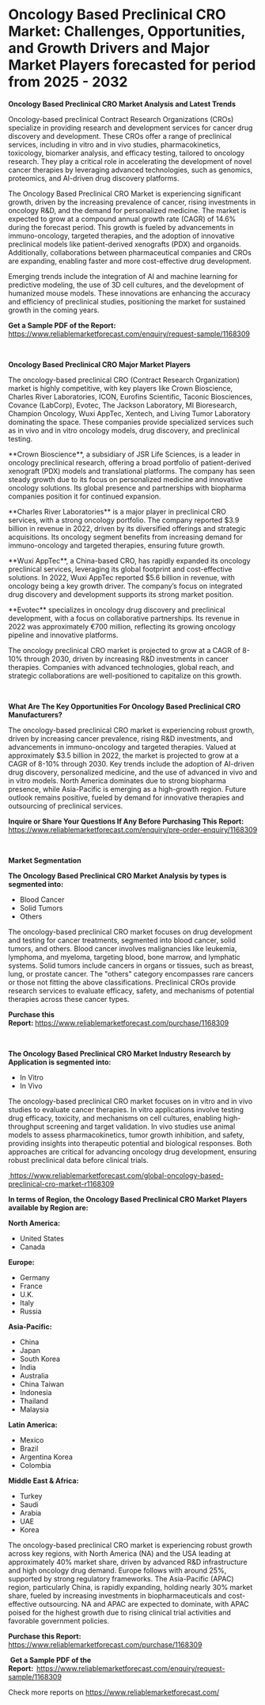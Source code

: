 <p><h1>Oncology Based Preclinical CRO Market: Challenges, Opportunities, and Growth Drivers and Major Market Players forecasted for period from 2025 - 2032</h1></p><p><strong>Oncology Based Preclinical CRO Market Analysis and Latest Trends</strong></p>
<p><p>Oncology-based preclinical Contract Research Organizations (CROs) specialize in providing research and development services for cancer drug discovery and development. These CROs offer a range of preclinical services, including in vitro and in vivo studies, pharmacokinetics, toxicology, biomarker analysis, and efficacy testing, tailored to oncology research. They play a critical role in accelerating the development of novel cancer therapies by leveraging advanced technologies, such as genomics, proteomics, and AI-driven drug discovery platforms.</p><p>The Oncology Based Preclinical CRO Market is experiencing significant growth, driven by the increasing prevalence of cancer, rising investments in oncology R&D, and the demand for personalized medicine. The market is expected to grow at a compound annual growth rate (CAGR) of 14.6% during the forecast period. This growth is fueled by advancements in immuno-oncology, targeted therapies, and the adoption of innovative preclinical models like patient-derived xenografts (PDX) and organoids. Additionally, collaborations between pharmaceutical companies and CROs are expanding, enabling faster and more cost-effective drug development.</p><p>Emerging trends include the integration of AI and machine learning for predictive modeling, the use of 3D cell cultures, and the development of humanized mouse models. These innovations are enhancing the accuracy and efficiency of preclinical studies, positioning the market for sustained growth in the coming years.</p></p>
<p><strong>Get a Sample PDF of the Report:&nbsp;</strong> <a href="https://www.reliablemarketforecast.com/enquiry/request-sample/1168309?utm_campaign=1134&utm_medium=2&utm_source=Github&utm_content=ia&utm_term=20012025&utm_id=oncology-based-preclinical-cro">https://www.reliablemarketforecast.com/enquiry/request-sample/1168309</a></p>
<p>&nbsp;</p>
<p><strong>Oncology Based Preclinical CRO Major Market Players</strong></p>
<p><p>The oncology-based preclinical CRO (Contract Research Organization) market is highly competitive, with key players like Crown Bioscience, Charles River Laboratories, ICON, Eurofins Scientific, Taconic Biosciences, Covance (LabCorp), Evotec, The Jackson Laboratory, MI Bioresearch, Champion Oncology, Wuxi AppTec, Xentech, and Living Tumor Laboratory dominating the space. These companies provide specialized services such as in vivo and in vitro oncology models, drug discovery, and preclinical testing.</p><p>**Crown Bioscience**, a subsidiary of JSR Life Sciences, is a leader in oncology preclinical research, offering a broad portfolio of patient-derived xenograft (PDX) models and translational platforms. The company has seen steady growth due to its focus on personalized medicine and innovative oncology solutions. Its global presence and partnerships with biopharma companies position it for continued expansion.</p><p>**Charles River Laboratories** is a major player in preclinical CRO services, with a strong oncology portfolio. The company reported $3.9 billion in revenue in 2022, driven by its diversified offerings and strategic acquisitions. Its oncology segment benefits from increasing demand for immuno-oncology and targeted therapies, ensuring future growth.</p><p>**Wuxi AppTec**, a China-based CRO, has rapidly expanded its oncology preclinical services, leveraging its global footprint and cost-effective solutions. In 2022, Wuxi AppTec reported $5.6 billion in revenue, with oncology being a key growth driver. The company’s focus on integrated drug discovery and development supports its strong market position.</p><p>**Evotec** specializes in oncology drug discovery and preclinical development, with a focus on collaborative partnerships. Its revenue in 2022 was approximately €700 million, reflecting its growing oncology pipeline and innovative platforms.</p><p>The oncology preclinical CRO market is projected to grow at a CAGR of 8-10% through 2030, driven by increasing R&D investments in cancer therapies. Companies with advanced technologies, global reach, and strategic collaborations are well-positioned to capitalize on this growth.</p></p>
<p>&nbsp;</p>
<p><strong>What Are The Key Opportunities For Oncology Based Preclinical CRO Manufacturers?</strong></p>
<p><p>The oncology-based preclinical CRO market is experiencing robust growth, driven by increasing cancer prevalence, rising R&D investments, and advancements in immuno-oncology and targeted therapies. Valued at approximately $3.5 billion in 2022, the market is projected to grow at a CAGR of 8-10% through 2030. Key trends include the adoption of AI-driven drug discovery, personalized medicine, and the use of advanced in vivo and in vitro models. North America dominates due to strong biopharma presence, while Asia-Pacific is emerging as a high-growth region. Future outlook remains positive, fueled by demand for innovative therapies and outsourcing of preclinical services.</p></p>
<p><strong>Inquire or Share Your Questions If Any Before Purchasing This Report:</strong> <a href="https://www.reliablemarketforecast.com/enquiry/pre-order-enquiry/1168309?utm_campaign=1134&utm_medium=2&utm_source=Github&utm_content=ia&utm_term=20012025&utm_id=oncology-based-preclinical-cro">https://www.reliablemarketforecast.com/enquiry/pre-order-enquiry/1168309</a></p>
<p>&nbsp;</p>
<p><strong>Market Segmentation</strong></p>
<p><strong>The Oncology Based Preclinical CRO Market Analysis by types is segmented into:</strong></p>
<p><ul><li>Blood Cancer</li><li>Solid Tumors</li><li>Others</li></ul></p>
<p><p>The oncology-based preclinical CRO market focuses on drug development and testing for cancer treatments, segmented into blood cancer, solid tumors, and others. Blood cancer involves malignancies like leukemia, lymphoma, and myeloma, targeting blood, bone marrow, and lymphatic systems. Solid tumors include cancers in organs or tissues, such as breast, lung, or prostate cancer. The "others" category encompasses rare cancers or those not fitting the above classifications. Preclinical CROs provide research services to evaluate efficacy, safety, and mechanisms of potential therapies across these cancer types.</p></p>
<p><strong>Purchase this Report:&nbsp;</strong><a href="https://www.reliablemarketforecast.com/purchase/1168309?utm_campaign=1134&utm_medium=2&utm_source=Github&utm_content=ia&utm_term=20012025&utm_id=oncology-based-preclinical-cro">https://www.reliablemarketforecast.com/purchase/1168309</a></p>
<p>&nbsp;</p>
<p><strong>The Oncology Based Preclinical CRO Market Industry Research by Application is segmented into:</strong></p>
<p><ul><li>In Vitro</li><li>In Vivo</li></ul></p>
<p><p>The oncology-based preclinical CRO market focuses on in vitro and in vivo studies to evaluate cancer therapies. In vitro applications involve testing drug efficacy, toxicity, and mechanisms on cell cultures, enabling high-throughput screening and target validation. In vivo studies use animal models to assess pharmacokinetics, tumor growth inhibition, and safety, providing insights into therapeutic potential and biological responses. Both approaches are critical for advancing oncology drug development, ensuring robust preclinical data before clinical trials.</p></p>
<p><a href="https://www.reliablemarketforecast.com/global-oncology-based-preclinical-cro-market-r1168309?utm_campaign=1134&utm_medium=2&utm_source=Github&utm_content=ia&utm_term=20012025&utm_id=oncology-based-preclinical-cro">&nbsp;https://www.reliablemarketforecast.com/global-oncology-based-preclinical-cro-market-r1168309</a></p>
<p><strong>In terms of Region, the Oncology Based Preclinical CRO Market Players available by Region are:</strong></p>
<p>
    <p> <strong> North America: </strong>
        <ul>
            <li>United States</li>
            <li>Canada</li>
        </ul>
        </p> 
    <p> <strong> Europe: </strong>
        <ul>
            <li>Germany</li>
            <li>France</li>
            <li>U.K.</li>
            <li>Italy</li>
            <li>Russia</li>
        </ul>
        </p> 
    <p> <strong> Asia-Pacific: </strong>
        <ul>
            <li>China</li>
            <li>Japan</li>
            <li>South Korea</li>
            <li>India</li>
            <li>Australia</li>
            <li>China Taiwan</li>
            <li>Indonesia</li>
            <li>Thailand</li>
            <li>Malaysia</li>
        </ul>
        </p> 
    <p> <strong> Latin America: </strong>
        <ul>
            <li>Mexico</li>
            <li>Brazil</li>
            <li>Argentina Korea</li>
            <li>Colombia</li>
        </ul>
        </p> 
    <p> <strong> Middle East & Africa: </strong>
        <ul>
            <li>Turkey</li>
            <li>Saudi</li>
            <li>Arabia</li>
            <li>UAE</li>
            <li>Korea</li>
        </ul>
    </p>
    </p>
<p><p>The oncology-based preclinical CRO market is experiencing robust growth across key regions, with North America (NA) and the USA leading at approximately 40% market share, driven by advanced R&D infrastructure and high oncology drug demand. Europe follows with around 25%, supported by strong regulatory frameworks. The Asia-Pacific (APAC) region, particularly China, is rapidly expanding, holding nearly 30% market share, fueled by increasing investments in biopharmaceuticals and cost-effective outsourcing. NA and APAC are expected to dominate, with APAC poised for the highest growth due to rising clinical trial activities and favorable government policies.</p></p>
<p><strong>Purchase this Report: </strong><a href="https://www.reliablemarketforecast.com/purchase/1168309?utm_campaign=1134&utm_medium=2&utm_source=Github&utm_content=ia&utm_term=20012025&utm_id=oncology-based-preclinical-cro">https://www.reliablemarketforecast.com/purchase/1168309</a></p>
<p>&nbsp;<strong>Get a Sample PDF of the Report:&nbsp;&nbsp;</strong><a href="https://www.reliablemarketforecast.com/enquiry/request-sample/1168309?utm_campaign=1134&utm_medium=2&utm_source=Github&utm_content=ia&utm_term=20012025&utm_id=oncology-based-preclinical-cro">https://www.reliablemarketforecast.com/enquiry/request-sample/1168309</a></p>
<p><strong></strong></p>
<p>Check more reports on <a href="https://www.reliablemarketforecast.com/?utm_campaign=1134&utm_medium=2&utm_source=Github&utm_content=ia&utm_term=20012025&utm_id=oncology-based-preclinical-cro">https://www.reliablemarketforecast.com/</a></p>